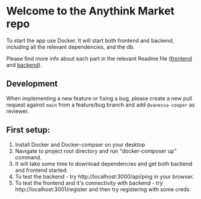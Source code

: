 # Welcome to the Anythink Market repo

To start the app use Docker. It will start both frontend and backend, including all the relevant dependencies, and the db.

Please find more info about each part in the relevant Readme file ([frontend](frontend/readme.md) and [backend](backend/README.md)).

## Development

When implementing a new feature or fixing a bug, please create a new pull request against `main` from a feature/bug branch and add `@vanessa-cooper` as reviewer.

## First setup:
1. Install Docker and Docker-compser on your desktop
2. Navigate to project root directory and run "docker-composer up" command.
3. It will take some time to download dependencies and get both backend and frontend started.
4. To test the backend - try http://localhost:3000/api/ping in your browser.
5. To test the frontend and it's connectivity with backend - try http://localhost:3001/register and then try registering with some creds.

